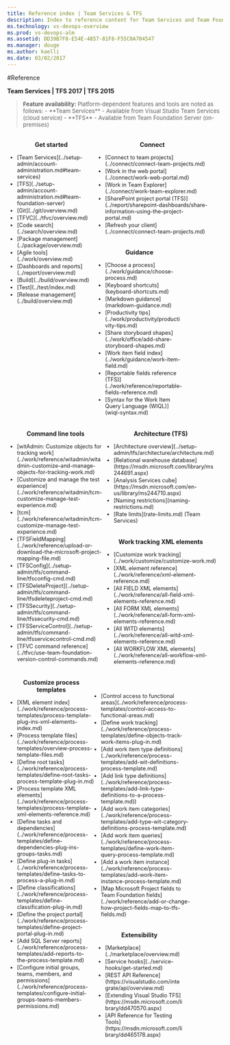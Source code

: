 ```yaml
---
title: Reference index | Team Services & TFS
description: Index to reference content for Team Services and Team Foundation Server (TFS)  
ms.technology: vs-devops-overview
ms.prod: vs-devops-alm
ms.assetid: DD39B7F8-E54E-4857-81F8-F55C0A704547
ms.manager: douge
ms.author: kaelli
ms.date: 03/02/2017
---
```


#Reference

**Team Services | TFS 2017 | TFS 2015**


<blockquote style="font-size: 13px"><b>Feature availability: </b>Platform-dependent features and tools are noted as follows:  
- **Team Services** - Available from Visual Studio Team Services (cloud service)  
- **TFS** - Available from Team Foundation Server (on-premises)  
</blockquote> 

<div style="float:left;width:200px;margin:3px">
<p style="font-weight:bold;padding-bottom:0px;text-align:center;">Get started</p>
<ul style="padding-left:20px;font-size:90%">
<li style="margin-bottom:2px">[Team Services](../setup-admin/account-administration.md#team-services)</li>
<li style="margin-bottom:2px">[TFS](../setup-admin/account-administration.md#team-foundation-server)</li>
<li style="margin-bottom:2px">[Git](../git/overview.md)</li>
<li style="margin-bottom:2px">[TFVC](../tfvc/overview.md)</li>
<li style="margin-bottom:2px">[Code search](../search/overview.md)</li>
<li style="margin-bottom:2px">[Package management](../package/overview.md)</li>
<li style="margin-bottom:2px">[Agile tools](../work/overview.md)</li>
<li style="margin-bottom:2px">[Dashboards and reports](../report/overview.md)</li>
<li style="margin-bottom:2px">[Build](../build/overview.md)</li>
<li style="margin-bottom:2px">[Test](../test/index.md)</li>
<li style="margin-bottom:2px">[Release management](../build/overview.md)</li>
</ul>
</div>

<div style="float:left;width:260px;margin:3px">
<p style="font-weight:bold;padding-bottom:0px;text-align:center;">Connect</p>
<ul style="padding-left:20px;font-size:90%">
<li style="margin-bottom:2px">[Connect to team projects](../connect/connect-team-projects.md)</li>
<li style="margin-bottom:2px">[Work in the web portal](../connect/work-web-portal.md)</li>
<li style="margin-bottom:2px">[Work in Team Explorer](../connect/work-team-explorer.md)</li>
<li style="margin-bottom:2px">[SharePoint project portal (TFS)](../report/sharepoint-dashboards/share-information-using-the-project-portal.md)</li>
<li style="margin-bottom:2px">[Refresh your client](../connect/connect-team-projects.md)</li>
</ul>
</div>


<div style="float:left;width:200px;margin:3px">
<p style="font-weight:bold;padding-bottom:0px;text-align:center;">Guidance</p>
<ul style="padding-left:20px;font-size:90%">
<li style="margin-bottom:2px">[Choose a process](../work/guidance/choose-process.md)</li>
<li style="margin-bottom:2px">[Keyboard shortcuts](keyboard-shortcuts.md)</li>
<li style="margin-bottom:2px">[Markdown guidance](markdown-guidance.md)</li>
<li style="margin-bottom:2px">[Productivity tips](../work/productivity/productivity-tips.md)</li>
<li style="margin-bottom:2px">[Share storyboard shapes](../work/office/add-share-storyboard-shapes.md)</li>
<li style="margin-bottom:2px">[Work item field index](../work/guidance/work-item-field.md)</li>
<li style="margin-bottom:2px">[Reportable fields reference (TFS)](../work/reference/reportable-fields-reference.md)</li>
<li style="margin-bottom:2px">[Syntax for the Work Item Query Language (WIQL)](wiql-syntax.md)</li>
</ul>
</div>

<div style="clear:left;font-size:100%">
</div>


<div style="float:left;width:220px;margin:3px">
<p style="font-weight:bold;padding-bottom:0px;text-align:center;">Command line tools</p>
<ul style="padding-left:20px;font-size:90%">
<li style="margin-bottom:2px">[witAdmin: Customize objects for tracking work](../work/reference/witadmin/witadmin-customize-and-manage-objects-for-tracking-work.md)</li>
<li style="margin-bottom:2px">[Customize and manage the test experience](../work/reference/witadmin/tcm-customize-manage-test-experience.md)</li>
<li style="margin-bottom:2px">[tcm](../work/reference/witadmin/tcm-customize-manage-test-experience.md)</li>
<li style="margin-bottom:2px">[TFSFieldMapping](../work/reference/upload-or-download-the-microsoft-project-mapping-file.md)</li>
 <li style="margin-bottom:2px">[TFSConfig](../setup-admin/tfs/command-line/tfsconfig-cmd.md)</li>
 <li style="margin-bottom:2px">[TFSDeleteProject](../setup-admin/tfs/command-line/tfsdeleteproject-cmd.md)</li>
 <li style="margin-bottom:2px">[TFSSecurity](../setup-admin/tfs/command-line/tfssecurity-cmd.md)</li>
 <li style="margin-bottom:2px">[TFSServiceControl](../setup-admin/tfs/command-line/tfsservicecontrol-cmd.md)</li>
<li style="margin-bottom:2px">[TFVC command reference](../tfvc/use-team-foundation-version-control-commands.md)</li>
</ul>
</div>


<div style="float:left;width:260px;margin:3px">
<p style="font-weight:bold;padding-bottom:0px;text-align:center;">Architecture (TFS)  </p>
<ul style="padding-left:20px;font-size:90%">
<li style="margin-bottom:2px">[Architecture overview](../setup-admin/tfs/architecture/architecture.md)</li>
<li style="margin-bottom:2px">[Relational warehouse database](https://msdn.microsoft.com/library/ms244691.aspx) </li>
<li style="margin-bottom:2px">[Analysis Services cube](https://msdn.microsoft.com/en-us/library/ms244710.aspx) </li>
<li style="margin-bottom:2px">[Naming restrictions](naming-restrictions.md)</li>
<li style="margin-bottom:2px">[Rate limits](rate-limits.md) (Team Services)</li>
</ul>
</div>


<div style="float:left;width:260px;margin:3px">
<p style="font-weight:bold;padding-bottom:0px;text-align:center;">Work tracking XML elements</p>
<ul style="padding-left:20px;font-size:90%">
<li style="margin-bottom:2px">[Customize work tracking](../work/customize/customize-work.md)</li>
<li style="margin-bottom:2px">[XML element reference](../work/reference/xml-element-reference.md)</li>
<li style="margin-bottom:2px">[All FIELD XML elements](../work/reference/all-field-xml-elements-reference.md)</li>
<li style="margin-bottom:2px">[All FORM XML elements](../work/reference/all-form-xml-elements-reference.md)</li>
<li style="margin-bottom:2px">[All WITD elements](../work/reference/all-witd-xml-elements-reference.md)</li>
<li style="margin-bottom:2px">[All WORKFLOW XML elements](../work/reference/all-workflow-xml-elements-reference.md)</li>

</ul>
</div>


<div style="clear:left;font-size:100%">
</div>


<div style="float:left;width:200px;margin:3px;">
<p style="font-weight:bold;padding-bottom:0px;text-align:center;">Customize process templates</p>
<ul style="padding-left:20px;font-size:90%">
<li style="margin-bottom:2px">[XML element index](../work/reference/process-templates/process-template-plug-ins-xml-elements-index.md)</li>
<li style="margin-bottom:2px">[Process template files](../work/reference/process-templates/overview-process-template-files.md)</li>
<li style="margin-bottom:2px">[Define root tasks](../work/reference/process-templates/define-root-tasks-process-template-plug-in.md)</li>
<li style="margin-bottom:2px">[Process template XML elements](../work/reference/process-templates/process-template-xml-elements-reference.md)</li>
<li style="margin-bottom:2px">[Define tasks and dependencies](../work/reference/process-templates/define-dependencies-plug-ins-groups-tasks.md)</li>
<li style="margin-bottom:2px">[Define plug-in tasks](../work/reference/process-templates/define-tasks-to-process-a-plug-in.md)</li>
<li style="margin-bottom:2px">[Define classifications](../work/reference/process-templates/define-classification-plug-in.md)</li>
<li style="margin-bottom:2px">[Define the project portal](../work/reference/process-templates/define-project-portal-plug-in.md)</li>
<li style="margin-bottom:2px">[Add SQL Server reports](../work/reference/process-templates/add-reports-to-the-process-template.md)</li>
<li style="margin-bottom:2px">[Configure initial groups, teams, members, and permissions](../work/reference/process-templates/configure-initial-groups-teams-members-permissions.md)</li>


</ul>
</div>

<div style="float:left;width:220px;margin:3px;">
<br/>
<br/>
<ul style="padding-left:10px;font-size:90%">
<li style="margin-bottom:2px">[Control access to functional areas](../work/reference/process-templates/control-access-to-functional-areas.md)</li>
<li style="margin-bottom:2px">[Define work tracking](../work/reference/process-templates/define-objects-track-work-items-plug-in.md)</li>
<li style="margin-bottom:2px">[Add work item type definitions](../work/reference/process-templates/add-wit-definitions-process-template.md)</li>
<li style="margin-bottom:2px">[Add link type definitions](../work/reference/process-templates/add-link-type-definitions-to-a-process-template.md))</li> 
<li style="margin-bottom:2px">[Add work item categories](../work/reference/process-templates/add-type-wit-category-definitions-process-template.md)</li> 
<li style="margin-bottom:2px">[Add work item queries](../work/reference/process-templates/define-work-item-query-process-template.md)</li> 
<li style="margin-bottom:2px">[Add a work item instance](../work/reference/process-templates/add-work-item-instance-process-template.md)</li> 
<li style="margin-bottom:2px">[Map Microsoft Project fields to Team Foundation fields](../work/reference/add-or-change-how-project-fields-map-to-tfs-fields.md)</li> 
</ul>
</div>



<div style="float:left;width:200px;margin:3px">
<p style="font-weight:bold;padding-bottom:0px;text-align:center;">Extensibility</p>
<ul style="padding-left:20px;font-size:90%">
<li style="margin-bottom:2px">[Marketplace](../marketplace/overview.md)</li>
<li style="margin-bottom:2px">[Service hooks](../service-hooks/get-started.md)</li>
<li style="margin-bottom:2px">[REST API Reference](https://visualstudio.com/integrate/api/overview.md)</li>
<li style="margin-bottom:2px">[Extending Visual Studio TFS](https://msdn.microsoft.com/library/dd470570.aspx)</li>
<li style="margin-bottom:2px">[API Reference for Testing Tools](https://msdn.microsoft.com/library/dd465178.aspx)</li>
</ul>
</div>





<div style="clear:left;font-size:100%">
</div>
